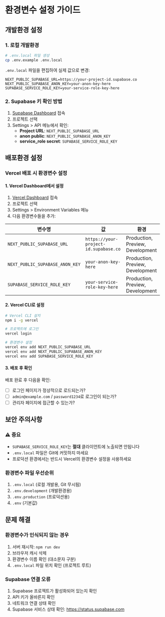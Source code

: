 # 환경변수 설정 가이드

## 개발환경 설정

### 1. 로컬 개발환경
```bash
# .env.local 파일 생성
cp .env.example .env.local
```

`.env.local` 파일을 편집하여 실제 값으로 변경:
```env
NEXT_PUBLIC_SUPABASE_URL=https://your-project-id.supabase.co
NEXT_PUBLIC_SUPABASE_ANON_KEY=your-anon-key-here
SUPABASE_SERVICE_ROLE_KEY=your-service-role-key-here
```

### 2. Supabase 키 확인 방법
1. [Supabase Dashboard](https://supabase.com/dashboard) 접속
2. 프로젝트 선택
3. Settings > API 메뉴에서 확인:
   - **Project URL**: `NEXT_PUBLIC_SUPABASE_URL`
   - **anon public**: `NEXT_PUBLIC_SUPABASE_ANON_KEY`
   - **service_role secret**: `SUPABASE_SERVICE_ROLE_KEY`

## 배포환경 설정

### Vercel 배포 시 환경변수 설정

#### 1. Vercel Dashboard에서 설정
1. [Vercel Dashboard](https://vercel.com/dashboard) 접속
2. 프로젝트 선택
3. Settings > Environment Variables 메뉴
4. 다음 환경변수들을 추가:

| 변수명 | 값 | 환경 |
|--------|-----|------|
| `NEXT_PUBLIC_SUPABASE_URL` | `https://your-project-id.supabase.co` | Production, Preview, Development |
| `NEXT_PUBLIC_SUPABASE_ANON_KEY` | `your-anon-key-here` | Production, Preview, Development |
| `SUPABASE_SERVICE_ROLE_KEY` | `your-service-role-key-here` | Production, Preview, Development |

#### 2. Vercel CLI로 설정
```bash
# Vercel CLI 설치
npm i -g vercel

# 프로젝트에 로그인
vercel login

# 환경변수 설정
vercel env add NEXT_PUBLIC_SUPABASE_URL
vercel env add NEXT_PUBLIC_SUPABASE_ANON_KEY
vercel env add SUPABASE_SERVICE_ROLE_KEY
```

#### 3. 배포 후 확인
배포 완료 후 다음을 확인:
- [ ] 로그인 페이지가 정상적으로 로드되는가?
- [ ] `admin@example.com` / `password1234`로 로그인이 되는가?
- [ ] 관리자 페이지에 접근할 수 있는가?

## 보안 주의사항

### ⚠️ 중요
- `SUPABASE_SERVICE_ROLE_KEY`는 **절대** 클라이언트에 노출되면 안됩니다
- `.env.local` 파일은 Git에 커밋하지 마세요
- 프로덕션 환경에서는 반드시 Vercel의 환경변수 설정을 사용하세요

### 환경변수 파일 우선순위
1. `.env.local` (로컬 개발용, Git 무시됨)
2. `.env.development` (개발환경용)
3. `.env.production` (프로덕션용)
4. `.env` (기본값)

## 문제 해결

### 환경변수가 인식되지 않는 경우
1. 서버 재시작: `npm run dev`
2. 브라우저 캐시 삭제
3. 환경변수 이름 확인 (대소문자 구분)
4. `.env.local` 파일 위치 확인 (프로젝트 루트)

### Supabase 연결 오류
1. Supabase 프로젝트가 활성화되어 있는지 확인
2. API 키가 올바른지 확인
3. 네트워크 연결 상태 확인
4. Supabase 서비스 상태 확인: https://status.supabase.com
